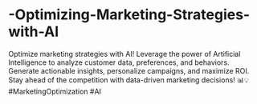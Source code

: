 # -Optimizing-Marketing-Strategies-with-AI
Optimize marketing strategies with AI! Leverage the power of Artificial Intelligence to analyze customer data, preferences, and behaviors. Generate actionable insights, personalize campaigns, and maximize ROI. Stay ahead of the competition with data-driven marketing decisions! 📊💡 #MarketingOptimization #AI

